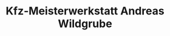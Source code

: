 ---
title: "Kfz-Meisterwerkstatt Andreas Wildgrube"
url: /treuenbrietzen/kfz-meisterwerkstatt-andreas-wildgrube/
shop: Autowerkstatt
---